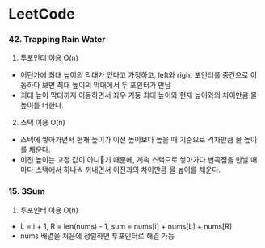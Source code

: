 # LeetCode
### 42. Trapping Rain Water
1. 투포인터 이용 O(n)
- 어딘가에 최대 높이의 막대가 있다고 가정하고, left와 right 포인터를 중간으로 이동하다 보면 최대 높이의 막대에서 두 포인터가 만남
- 최대 높이 막대까지 이동하면서 좌우 기둥 최대 높이와 현재 높이와의 차이만큼 물 높이를 더한다. 

2. 스택 이용 O(n)
- 스택에 쌓아가면서 현재 높이가 이전 높이보다 높을 때 기준으로 격차만큼 물 높이를 채운다.
- 이전 높이는 고정 값이 아니기 때문에, 계속 스택으로 쌓아가다 변곡점을 만날 때마다 스택에서 하나씩 꺼내면서 이전과의 차이만큼 물 높이를 채운다.

### 15. 3Sum
1. 투포인터 이용 O(n)
- L = i + 1, R = len(nums) - 1, sum = nums[i] + nums[L] + nums[R]
- nums 배열을 처음에 정렬하면 투포인터로 해결 가능
